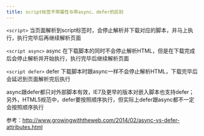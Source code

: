```yaml
---
title: script标签不带属性与带async、defer的区别
---
```


`<script>`
当页面解析到script标签时，会停止解析并下载对应的脚本，并马上执行，执行完毕后再继续解析页面


`<script async>`
async 在下载脚本的同时不会停止解析HTML，但是在下载完成后会停止解析并开始执行，执行完毕后继续解析页面


`<script defer>`
defer 下载脚本时跟async一样不会停止解析HTML，下载完毕后会延迟到页面解析完后执行

async跟defer都只对外部脚本有效，IE7及更早的版本对嵌入脚本也支持defer；
另外，HTML5规范中，defer要按照顺序执行，但实际上defer跟async都不一定会按照顺序执行



参考：http://www.growingwiththeweb.com/2014/02/async-vs-defer-attributes.html